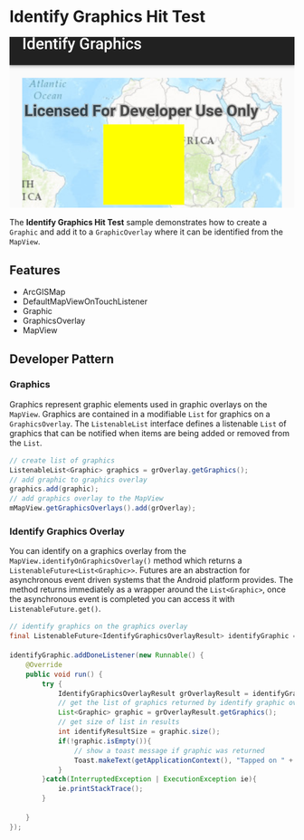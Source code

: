 # Identify Graphics Hit Test

![Identify Graphic Hit Test App](identify-graphics-hittest.png)

The **Identify Graphics Hit Test** sample demonstrates how to create a `Graphic` and add it to a `GraphicOverlay` where it can be identified from the `MapView`.

## Features
* ArcGISMap
* DefaultMapViewOnTouchListener
* Graphic
* GraphicsOverlay
* MapView

## Developer Pattern
### Graphics
Graphics represent graphic elements used in graphic overlays on the `MapView`. Graphics are contained in a modifiable `List` for graphics on a `GraphicsOverlay`.  The `ListenableList` interface defines a listenable `List` of graphics that can be notified when items are being added or removed from the `List`.

```java
// create list of graphics
ListenableList<Graphic> graphics = grOverlay.getGraphics();
// add graphic to graphics overlay
graphics.add(graphic);
// add graphics overlay to the MapView
mMapView.getGraphicsOverlays().add(grOverlay);
```

### Identify Graphics Overlay
You can identify on a graphics overlay from the `MapView.identifyOnGraphicsOverlay()` method which returns a `ListenableFuture<List<Graphic>>`.  Futures are an abstraction for asynchronous event driven systems that the Android platform provides.  The method returns immediately as a wrapper around the `List<Graphic>`, once the asynchronous event is completed you can access it with `ListenableFuture.get()`.

```java
// identify graphics on the graphics overlay
final ListenableFuture<IdentifyGraphicsOverlayResult> identifyGraphic = mMapView.identifyGraphicsOverlayAsync(grOverlay, screenPoint, 10.0, false, 2);

identifyGraphic.addDoneListener(new Runnable() {
    @Override
    public void run() {
        try {
            IdentifyGraphicsOverlayResult grOverlayResult = identifyGraphic.get();
            // get the list of graphics returned by identify graphic overlay
            List<Graphic> graphic = grOverlayResult.getGraphics();
            // get size of list in results
            int identifyResultSize = graphic.size();
            if(!graphic.isEmpty()){
                // show a toast message if graphic was returned
                Toast.makeText(getApplicationContext(), "Tapped on " + identifyResultSize + " Graphic", Toast.LENGTH_SHORT).show();
            }
        }catch(InterruptedException | ExecutionException ie){
            ie.printStackTrace();
        }

    }
});
```
